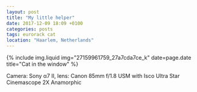 ```yaml
---
layout: post
title: "My little helper"
date: 2017-12-09 18:09 +0100
categories: posts
tags: eurorack cat
location: "Haarlem, Netherlands"
---
```


{% include img.liquid img="27159961759_27a7cda7ce_k" date=page.date title="Cat in the window" %}

Camera: Sony α7 II, lens: Canon 85mm f/1.8 USM with Isco Ultra Star Cinemascope 2X Anamorphic
